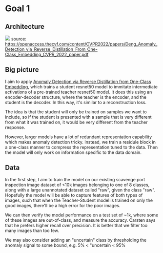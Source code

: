 # Goal 1
## Architecture
![](ts_architecture.png)
source: https://openaccess.thecvf.com/content/CVPR2022/papers/Deng_Anomaly_Detection_via_Reverse_Distillation_From_One-Class_Embedding_CVPR_2022_paper.pdf

## Big picture
I aim to apply [Anomaly Detection via Reverse Distillation from One-Class Embedding](https://openaccess.thecvf.com/content/CVPR2022/papers/Deng_Anomaly_Detection_via_Reverse_Distillation_From_One-Class_Embedding_CVPR_2022_paper.pdf), which trains a student resnet50 model to immitate intermediate activations of a pre-trained teacher resnet50 model. It does this using an encoder-decoder structure, where the teacher is the encoder, and the student is the decoder. In this way, it's similar to a reconstruction loss.

The idea is that the student will only be trained on samples we want to include, so if the student is presented with a sample that is very different from what it was trained on, it would be very different from the teacher response.

However, larger models have a lot of redundant representation capability which makes anomaly detection tricky. Instead, we train a residule block in a one-class manner to compress the representation tuned to the data. Then the model will only work on information specific to the data domain.

## Data
In the first step, I aim to train the model on our existing scavenge port inspection image dataset of <10k images belonging to one of 8 classes, along with a large unannotated dataset called "raw", given the class "raw". Hopefully the model will be able to capture features of both types of images, such that when the Teacher-Student model is trained on only the good images, there'll be a high error for the poor images.

We can then verify the model performance on a test set of ~1k, where some of these images are out-of-class, and measure the accuracy. Carsten says that he prefers higher recall over precision. It is better that we filter too many images than too few.

We may also consider adding an "uncertain" class by thresholding the anomaly signal to some bound, e.g. 5% < "uncertain < 95%